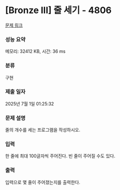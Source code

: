# [Bronze III] 줄 세기 - 4806 

[문제 링크](https://www.acmicpc.net/problem/4806) 

### 성능 요약

메모리: 32412 KB, 시간: 36 ms

### 분류

구현

### 제출 일자

2025년 7월 1일 01:25:32

### 문제 설명

<p>
	줄의 개수를 세는 프로그램을 작성하시오.</p>

### 입력 

 <p>
	한 줄에 최대 100글자씩 주어진다. 빈 줄이 주어질 수도 있다.</p>

### 출력 

 <p>
	입력으로 몇 줄이 주어졌는지를 출력한다.</p>

